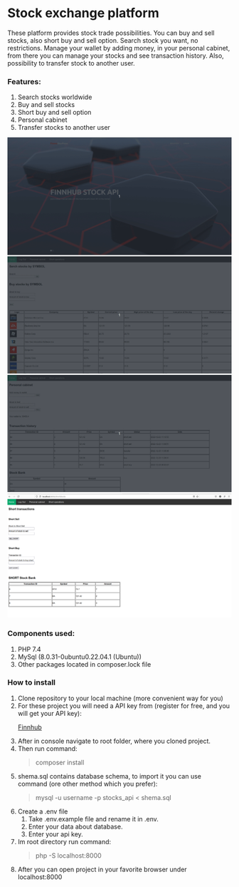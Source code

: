 # Stock exchange platform
<p>These platform provides stock trade possibilities.
You can buy and sell stocks, also short buy and sell option.
Search stock you want, no restrictions. Manage your wallet by adding money, 
in your personal cabinet, from there you can manage your stocks and see transaction history. 
Also, possibility to transfer stock to another user.</p>

### Features:
<ol>
    <li>Search stocks worldwide</li>
    <li>Buy and sell stocks</li>
    <li>Short buy and sell option</li>
    <li>Personal cabinet</li>
    <li>Transfer stocks to another user</li>
</ol>

![](https://github.com/pentakostal/SomethingNew/blob/main/public/gif/Peek%202022-12-26%2009-19.gif)
![](https://github.com/pentakostal/SomethingNew/blob/main/public/gif/Peek%202022-12-26%2009-191.gif)
![](https://github.com/pentakostal/SomethingNew/blob/main/public/gif/Peek%202022-12-26%2009-20.gif)
![picture_screanshot](https://github.com/pentakostal/SomethingNew/blob/main/public/gif/screenshot.png)

### Components used:
<ol>
<li>PHP 7.4</li>
<li>MySql (8.0.31-0ubuntu0.22.04.1 (Ubuntu))</li>
<li>Other packages located in composer.lock file</li>
</ol>

### How to install
<ol>
<li>Clone repository to your local machine (more convenient way for you)</li>
<li>For these project you will need a API key from (register for free, and you will
get your API key): </li>

[Finnhub](https://finnhub.io/)

<li>After in console navigate to root folder, where you cloned project.</li>
<li>Then run command:</li>

> composer install

<li>shema.sql contains database schema, to import it you can use command 
(ore other method which you prefer):</li>

> mysql -u username -p stocks_api < shema.sql

<li>Create a .env file
    <ol>
        <li>Take .env.example file and rename it in .env.</li>
        <li>Enter your data about database.</li>
        <li>Enter your api key.</li>
    </ol>
</li>
<li>Im root directory run command:</li>

>php -S localhost:8000

<li>After you can open project in your favorite browser under localhost:8000</li>
</ol>

